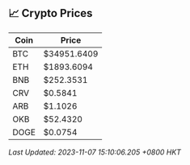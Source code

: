 ## 📈 Crypto Prices

| Coin | Price |
| ---- | ----- |
| BTC | $34951.6409 |
| ETH | $1893.6094 |
| BNB | $252.3531 |
| CRV | $0.5841 |
| ARB | $1.1026 |
| OKB | $52.4320 |
| DOGE | $0.0754 |

_Last Updated: 2023-11-07 15:10:06.205 +0800 HKT_